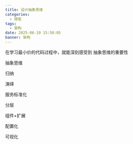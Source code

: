 ```yaml
---
title: 设计抽象思维
categories:
  - 随笔
tags:
  - 架构
date: 2025-06-10 15:58:05
banner: 架构
---
```


在学习最小价的代码过程中，就能深刻感受到  抽象思维的重要性

抽象思维

 归纳

演绎



服务标准化

分层

组件+扩展

配置化

可视化